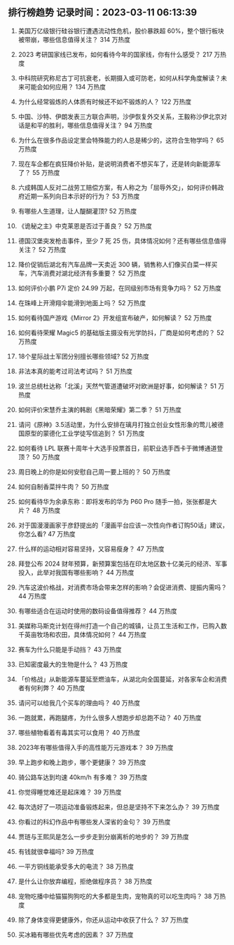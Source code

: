 
## 排行榜趋势 记录时间：2023-03-11 06:13:39
  
  1. 美国万亿级银行硅谷银行遭遇流动性危机，股价暴跌超 60%，整个银行板块被带崩，哪些信息值得关注？ 314 万热度
    
  2. 2023 考研国家线已发布，如何看待今年的国家线，你有什么感受？ 217 万热度
    
  3. 中科院研究称尼古丁可抗衰老，长期摄入或可防老，如何从科学角度解读？未来可能会如何应用？ 134 万热度
    
  4. 为什么经常锻炼的人体质有时候还不如不锻炼的人？ 122 万热度
    
  5. 中国、沙特、伊朗发表三方联合声明，沙伊恢复外交关系，王毅称沙伊北京对话是和平的胜利，哪些信息值得关注？ 94 万热度
    
  6. 为什么在很多作品设定里会特殊能力的人总是稀少的，这符合生物学吗？ 65 万热度
    
  7. 现在车企都在疯狂降价补贴，是说明消费者不想买车了，还是转向新能源车了？ 55 万热度
    
  8. 六成韩国人反对二战劳工赔偿方案，有人称之为「屈辱外交」，如何评价韩政府近期一系列向日本示好的行为？ 53 万热度
    
  9. 有哪些人生道理，让人醍醐灌顶? 52 万热度
    
  10. 《诡秘之主》中克莱恩是否过于善良？ 52 万热度
    
  11. 德国汉堡突发枪击事件，至少 7 死 25 伤，具体情况如何？还有哪些信息值得关注？ 52 万热度
    
  12. 降价促销后湖北有汽车品牌一天卖近 300 辆，销售称人们像买白菜一样买车，汽车消费对湖北经济有多重要？ 52 万热度
    
  13. 如何评价小鹏 P7i 定价 24.99 万起，在同级别市场有竞争力吗？ 52 万热度
    
  14. 在珠峰上开滑翔伞能滑到地面上吗？ 52 万热度
    
  15. 如何看待国产游戏《Mirror 2》开发组宣布破产，如何解读？ 52 万热度
    
  16. 如何看待荣耀 Magic5 的基础版主摄没有光学防抖，厂商是如何考虑的？ 52 万热度
    
  17. 18个星际战士军团分别擅长哪些领域? 52 万热度
    
  18. 非法本真的能考过司法考试吗？ 51 万热度
    
  19. 波兰总统杜达称「北溪」天然气管道遭破坏对欧洲是好事，如何解读？ 51 万热度
    
  20. 如何评价宋慧乔主演的韩剧《黑暗荣耀》第二季？ 51 万热度
    
  21. 请问《原神》3.5活动里，为什么安排在璃月打独立创业女性形象的莺儿被德国原型的蒙德化工业学徒写信追到？ 51 万热度
    
  22. 如何看待 LPL 联赛十周年十大选手投票首日，前职业选手西卡于微博通道登顶？ 50 万热度
    
  23. 周日晚上的你是如何安慰自己周一要上班的？ 50 万热度
    
  24. 如何自制香菜拌牛肉？ 50 万热度
    
  25. 如何看待华为余承东称：即将发布的华为 P60 Pro 随手一拍，张张都是大片？ 48 万热度
    
  26. 对于国漫漫画家于彦舒提出的「漫画平台应该一次性向作者订购50话」建议，你怎么看? 47 万热度
    
  27. 什么样的运动相对容易坚持，又容易瘦身？ 47 万热度
    
  28. 拜登公布 2024 财年预算，新预算案包括在印太地区数十亿美元的经济、军事投入，此举对我国有哪些影响？ 44 万热度
    
  29. 汽车这波价格战，对消费市场会带来怎样的影响？会促进消费、提振内需吗？ 44 万热度
    
  30. 有哪些适合在运动时使用的数码设备值得推荐？ 44 万热度
    
  31. 美媒称马斯克计划在得州打造一个自己的城镇，让员工生活和工作，已购入数千英亩牧场和农田，具体情况如何？ 44 万热度
    
  32. 赛车为什么只能是手动挡？ 43 万热度
    
  33. 已知密度最大的生物是什么？ 43 万热度
    
  34. 「价格战」从新能源车蔓延至燃油车，从湖北向全国蔓延，对各家车企和消费者有何利弊？ 40 万热度
    
  35. 请问可以给我几个买车的理由吗？ 40 万热度
    
  36. 一跑就累，再跑腿疼，为什么很多人想跑步却总跑不动？ 40 万热度
    
  37. 哪些植物看着有毒其实可以食用？ 40 万热度
    
  38. 2023年有哪些值得入手的高性能万元游戏本？ 39 万热度
    
  39. 早上跑步和晚上跑步，哪个更健康？ 39 万热度
    
  40. 骑公路车达到均速 40km/h 有多难？ 39 万热度
    
  41. 你觉得睡觉难还是起床难？ 39 万热度
    
  42. 每次选好了一项运动准备锻炼起来，但总是坚持不下来怎么办？ 39 万热度
    
  43. 你看过的科幻作品中有哪些发人深省的金句？ 39 万热度
    
  44. 贾琏与王熙凤是怎么一步步走到分崩离析的地步的？ 39 万热度
    
  45. 有钱就很幸福吗? 39 万热度
    
  46. 一平方铜线能承受多大的电流？ 38 万热度
    
  47. 是什么让你放弃编程，拒绝做程序员？ 38 万热度
    
  48. 宠物吃播中给猫猫狗狗吃的大多都是生肉，宠物真的可以吃生肉吗？ 38 万热度
    
  49. 除了身体变得更健康外，你还从运动中收获了什么？ 37 万热度
    
  50. 买冰箱有哪些优先考虑的因素？ 37 万热度
    